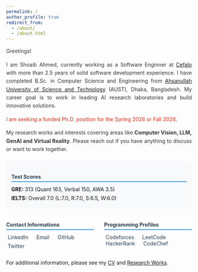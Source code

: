 ```yaml
---
permalink: /
author_profile: true
redirect_from: 
  - /about/
  - /about.html
---
```


<style>
  .profile-section {
    margin-bottom: 1.5em;
  }
  .profile-section p {
    text-align: justify;
    color: #333;
    line-height: 1.6;
  }
  .highlight {
    color: #e74c3c;
    font-weight: 500;
  }
  .section-title {
    color: #2c3e50;
    border-bottom: 2px solid #3498db;
    padding-bottom: 0.3em;
    margin-bottom: 0.8em;
  }
  .profiles-container {
    display: flex;
    justify-content: space-between;
    margin: 1em 0;
  }
  .profile-column {
    flex: 1;
    padding: 0 1em;
  }
  .profile-column:first-child {
    padding-left: 0;
  }
  .profile-column:last-child {
    padding-right: 0;
  }
  .contact-item {
    display: inline-block;
    color: #2c3e50;
    text-decoration: none;
    transition: color 0.3s ease;
    margin-right: 1em;
  }
  .contact-item:hover {
    color: #3498db;
  }
  .contact-item i {
    margin-right: 0.3em;
  }
  .contact-row {
    margin-bottom: 0.5em;
  }
  .scores {
    background: #f8f9fa;
    padding: 1em;
    border-radius: 4px;
    margin: 1em 0;
  }
  .scores p {
    margin: 0.5em 0;
  }
</style>

<div class="profile-section">
  <p>Greetings!</p>

  <p>I am Shoaib Ahmed, currently working as a Software Enginner at <a href="https://www.cefalo.com/en/">Cefalo</a> with more than 2.5 years of solid software development experience. I have completed B.Sc. in Computer Science and Engineering from <a href="https://aust.edu/">Ahsanullah University of Science and Technology</a> (AUST), Dhaka, Bangladesh. My career goal is to work in leading AI research laboratories and build innovative solutions.</p>
  
  <p><span class="highlight">I am seeking a funded Ph.D. position for the Spring 2026 or Fall 2026</span>.</p>

  <p>My research works and interests covering areas like <b>Computer Vision, LLM, GenAI and Virtual Reality</b>. Please reach out if you have anything to discuss or want to work together.</p>
</div>

<div class="scores">
  <h4 class="section-title">Test Scores</h4>
  <p><b>GRE:</b> 313 (Quant 163, Verbal 150, AWA 3.5)</p>
  <p><b>IELTS:</b> Overall 7.0 (L:7.0, R:7.0, S:6.5, W:6.0)</p>
</div>

<div class="profiles-container">
  <div class="profile-column">
    <h4 class="section-title">Contact Informations</h4>
    <div class="contact-row">
      <a href="https://www.linkedin.com/in/edge555" class="contact-item"><i class="fab fa-linkedin"></i>LinkedIn</a>
      <a href="mailto:ahmed.shoaib1729@gmail.com" class="contact-item"><i class="fas fa-envelope"></i>Email</a>
      <a href="https://github.com/edge555" class="contact-item"><i class="fab fa-github"></i>GitHub</a>
    </div>
    <div class="contact-row">
      <a href="https://twitter.com/shoaib__ahmed__" class="contact-item"><i class="fab fa-twitter"></i>Twitter</a>
    </div>
  </div>
  <div class="profile-column">
    <h4 class="section-title">Programming Profiles</h4>
    <a href="https://codeforces.com/profile/edge555" class="contact-item"><i class="fas fa-bolt"></i>Codeforces</a>
    <a href="https://leetcode.com/edge555" class="contact-item"><i class="fas fa-code"></i>LeetCode</a>
    <a href="https://www.hackerrank.com/edge555" class="contact-item"><i class="fab fa-hackerrank"></i>HackerRank</a>
    <a href="https://www.codechef.com/users/edge555" class="contact-item"><i class="fas fa-utensils"></i>CodeChef</a>
  </div>
</div>

<p style="margin-top: 1.5em;">For additional information, please see my <a href="https://edge555.github.io/cv/">CV</a> and <a href="https://edge555.github.io/research-works/">Research Works</a>.</p>

<div id="revolver-map" style="display: none;">
  <script type="text/javascript" src="//rf.revolvermaps.com/0/0/7.js?i=5cxsjwlbdcn&amp;m=0&amp;c=ff0000&amp;cr1=ffffff&amp;sx=0" async="async"></script>
</div>
